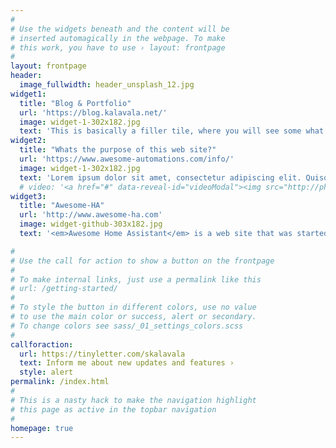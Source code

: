 ```yaml
---
#
# Use the widgets beneath and the content will be
# inserted automagically in the webpage. To make
# this work, you have to use › layout: frontpage
#
layout: frontpage
header:
  image_fullwidth: header_unsplash_12.jpg
widget1:
  title: "Blog & Portfolio"
  url: 'https://blog.kalavala.net/'
  image: widget-1-302x182.jpg
  text: 'This is basically a filler tile, where you will see some what useful links. Speaking of links, you should check out my blog about random home automation shannanigans.'
widget2:
  title: "Whats the purpose of this web site?"
  url: 'https://www.awesome-automations.com/info/'
  image: widget-1-302x182.jpg
  text: 'Lorem ipsum dolor sit amet, consectetur adipiscing elit. Quisque nec mattis nisl, sed feugiat purus. Donec at erat nulla. Sed in urna commodo, malesuada risus quis, lobortis nibh. Nulla in ultrices erat. Duis accumsan molestie efficitur. Nullam ac porttitor leo. Praesent mollis mauris a lectus placerat dictum.'
  # video: '<a href="#" data-reveal-id="videoModal"><img src="http://phlow.github.io/feeling-responsive/images/start-video-feeling-responsive-302x182.jpg" width="302" height="182" alt=""/></a>'
widget3:
  title: "Awesome-HA"
  url: 'http://www.awesome-ha.com'
  image: widget-github-303x182.jpg
  text: '<em>Awesome Home Assistant</em> is a web site that was started by Franck Nijhof to bring all Home Assistant enthusiats together and provide them with a bunch of awesome github respositories to help them get started and share a common purpose!'

#
# Use the call for action to show a button on the frontpage
#
# To make internal links, just use a permalink like this
# url: /getting-started/
#
# To style the button in different colors, use no value
# to use the main color or success, alert or secondary.
# To change colors see sass/_01_settings_colors.scss
#
callforaction:
  url: https://tinyletter.com/skalavala
  text: Inform me about new updates and features ›
  style: alert
permalink: /index.html
#
# This is a nasty hack to make the navigation highlight
# this page as active in the topbar navigation
#
homepage: true
---
```


<!-- <div id="videoModal" class="reveal-modal large" data-reveal="">
  <div class="flex-video widescreen vimeo" style="display: block;">
    <iframe width="1280" height="720" src="https://www.youtube.com/embed/3b5zCFSmVvU" frameborder="0" allowfullscreen></iframe>
  </div>
  <a class="close-reveal-modal">&#215;</a>
</div> -->
